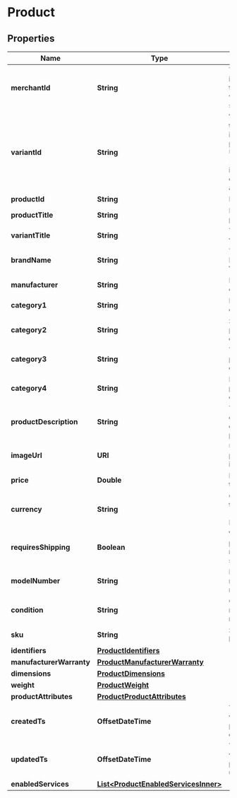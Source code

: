 

# Product


## Properties

| Name | Type | Description | Notes |
|------------ | ------------- | ------------- | -------------|
|**merchantId** | **String** | The unique identifier for the merchant within Seel&#39;s system. |  [optional] |
|**variantId** | **String** | Variant id, the unique identifier of a product SKU. Use &#39;product_id&#39; if the product doesn&#39;t have any variants. |  [optional] |
|**productId** | **String** | Product id. |  |
|**productTitle** | **String** | Name of the product. |  |
|**variantTitle** | **String** | Title of the variant. |  [optional] |
|**brandName** | **String** | The Product Brand or Vendor. |  |
|**manufacturer** | **String** | Manufacturer of the item. |  [optional] |
|**category1** | **String** | Main product category. |  [optional] |
|**category2** | **String** | Secondary product category. |  [optional] |
|**category3** | **String** | Tertiary product category. |  [optional] |
|**category4** | **String** | Fourth level product category. |  [optional] |
|**productDescription** | **String** | Text description of the product. |  [optional] |
|**imageUrl** | **URI** | URL of the product image. |  [optional] |
|**price** | **Double** | List price of the product. |  |
|**currency** | **String** | Currency of the price (e.g. USD, EUR). |  |
|**requiresShipping** | **Boolean** | Whether the product requires shipping. |  [optional] |
|**modelNumber** | **String** | Manufacturer model number. |  [optional] |
|**condition** | **String** | Condition - new, used, refurbished. |  [optional] |
|**sku** | **String** | Stock keeping unit. |  [optional] |
|**identifiers** | [**ProductIdentifiers**](ProductIdentifiers.md) |  |  [optional] |
|**manufacturerWarranty** | [**ProductManufacturerWarranty**](ProductManufacturerWarranty.md) |  |  [optional] |
|**dimensions** | [**ProductDimensions**](ProductDimensions.md) |  |  [optional] |
|**weight** | [**ProductWeight**](ProductWeight.md) |  |  [optional] |
|**productAttributes** | [**ProductProductAttributes**](ProductProductAttributes.md) |  |  [optional] |
|**createdTs** | **OffsetDateTime** | Timestamp when the product was created. |  [optional] |
|**updatedTs** | **OffsetDateTime** | Timestamp when the product was updated. |  [optional] |
|**enabledServices** | [**List&lt;ProductEnabledServicesInner&gt;**](ProductEnabledServicesInner.md) |  |  [optional] |




